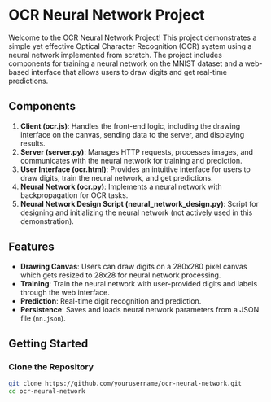# OCR Neural Network Project

Welcome to the OCR Neural Network Project! This project demonstrates a simple yet effective Optical Character Recognition (OCR) system using a neural network implemented from scratch. The project includes components for training a neural network on the MNIST dataset and a web-based interface that allows users to draw digits and get real-time predictions.

## Components

1. **Client (ocr.js)**: Handles the front-end logic, including the drawing interface on the canvas, sending data to the server, and displaying results.
2. **Server (server.py)**: Manages HTTP requests, processes images, and communicates with the neural network for training and prediction.
3. **User Interface (ocr.html)**: Provides an intuitive interface for users to draw digits, train the neural network, and get predictions.
4. **Neural Network (ocr.py)**: Implements a neural network with backpropagation for OCR tasks.
5. **Neural Network Design Script (neural_network_design.py)**: Script for designing and initializing the neural network (not actively used in this demonstration).

## Features

- **Drawing Canvas**: Users can draw digits on a 280x280 pixel canvas which gets resized to 28x28 for neural network processing.
- **Training**: Train the neural network with user-provided digits and labels through the web interface.
- **Prediction**: Real-time digit recognition and prediction.
- **Persistence**: Saves and loads neural network parameters from a JSON file (`nn.json`).

## Getting Started

### Clone the Repository

```bash
git clone https://github.com/yourusername/ocr-neural-network.git
cd ocr-neural-network
